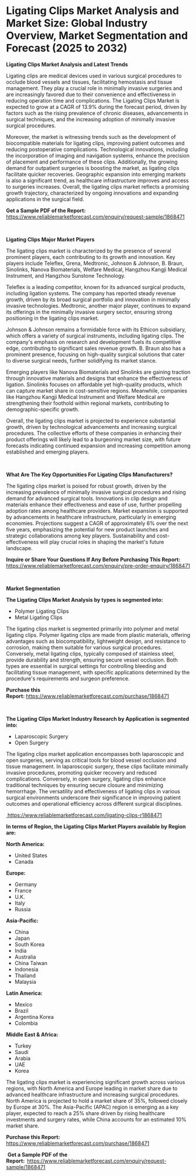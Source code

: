 <p><h1>Ligating Clips Market Analysis and Market Size: Global Industry Overview, Market Segmentation and Forecast (2025 to 2032)</h1></p><p><strong>Ligating Clips Market Analysis and Latest Trends</strong></p>
<p><p>Ligating clips are medical devices used in various surgical procedures to occlude blood vessels and tissues, facilitating hemostasis and tissue management. They play a crucial role in minimally invasive surgeries and are increasingly favored due to their convenience and effectiveness in reducing operation time and complications. The Ligating Clips Market is expected to grow at a CAGR of 13.9% during the forecast period, driven by factors such as the rising prevalence of chronic diseases, advancements in surgical techniques, and the increasing adoption of minimally invasive surgical procedures.</p><p>Moreover, the market is witnessing trends such as the development of biocompatible materials for ligating clips, improving patient outcomes and reducing postoperative complications. Technological innovations, including the incorporation of imaging and navigation systems, enhance the precision of placement and performance of these clips. Additionally, the growing demand for outpatient surgeries is boosting the market, as ligating clips facilitate quicker recoveries. Geographic expansion into emerging markets is also a significant trend, as healthcare infrastructure improves and access to surgeries increases. Overall, the ligating clips market reflects a promising growth trajectory, characterized by ongoing innovations and expanding applications in the surgical field.</p></p>
<p><strong>Get a Sample PDF of the Report:&nbsp;</strong> <a href="https://www.reliablemarketforecast.com/enquiry/request-sample/1868471?utm_campaign=2445&utm_medium=2&utm_source=Github&utm_content=ia&utm_term=16042025&utm_id=ligating-clips">https://www.reliablemarketforecast.com/enquiry/request-sample/1868471</a></p>
<p>&nbsp;</p>
<p><strong>Ligating Clips Major Market Players</strong></p>
<p><p>The ligating clips market is characterized by the presence of several prominent players, each contributing to its growth and innovation. Key players include Teleflex, Grena, Medtronic, Johnson & Johnson, B. Braun, Sinolinks, Nanova Biomaterials, Welfare Medical, Hangzhou Kangji Medical Instrument, and Hangzhou Sunstone Technology.</p><p>Teleflex is a leading competitor, known for its advanced surgical products, including ligation systems. The company has reported steady revenue growth, driven by its broad surgical portfolio and innovation in minimally invasive technologies. Medtronic, another major player, continues to expand its offerings in the minimally invasive surgery sector, ensuring strong positioning in the ligating clips market.</p><p>Johnson & Johnson remains a formidable force with its Ethicon subsidiary, which offers a variety of surgical instruments, including ligating clips. The company's emphasis on research and development fuels its competitive edge, contributing to significant sales revenue growth. B. Braun also has a prominent presence, focusing on high-quality surgical solutions that cater to diverse surgical needs, further solidifying its market stance.</p><p>Emerging players like Nanova Biomaterials and Sinolinks are gaining traction through innovative materials and designs that enhance the effectiveness of ligation. Sinolinks focuses on affordable yet high-quality products, which can capture market share in cost-sensitive regions. Meanwhile, companies like Hangzhou Kangji Medical Instrument and Welfare Medical are strengthening their foothold within regional markets, contributing to demographic-specific growth.</p><p>Overall, the ligating clips market is projected to experience substantial growth, driven by technological advancements and increasing surgical procedures. The collective efforts of these companies in enhancing their product offerings will likely lead to a burgeoning market size, with future forecasts indicating continued expansion and increasing competition among established and emerging players.</p></p>
<p>&nbsp;</p>
<p><strong>What Are The Key Opportunities For Ligating Clips Manufacturers?</strong></p>
<p><p>The ligating clips market is poised for robust growth, driven by the increasing prevalence of minimally invasive surgical procedures and rising demand for advanced surgical tools. Innovations in clip design and materials enhance their effectiveness and ease of use, further propelling adoption rates among healthcare providers. Market expansion is supported by advancements in healthcare infrastructure, particularly in emerging economies. Projections suggest a CAGR of approximately 6% over the next five years, emphasizing the potential for new product launches and strategic collaborations among key players. Sustainability and cost-effectiveness will play crucial roles in shaping the market's future landscape.</p></p>
<p><strong>Inquire or Share Your Questions If Any Before Purchasing This Report:</strong> <a href="https://www.reliablemarketforecast.com/enquiry/pre-order-enquiry/1868471?utm_campaign=2445&utm_medium=2&utm_source=Github&utm_content=ia&utm_term=16042025&utm_id=ligating-clips">https://www.reliablemarketforecast.com/enquiry/pre-order-enquiry/1868471</a></p>
<p>&nbsp;</p>
<p><strong>Market Segmentation</strong></p>
<p><strong>The Ligating Clips Market Analysis by types is segmented into:</strong></p>
<p><ul><li>Polymer Ligating Clips</li><li>Metal Ligating Clips</li></ul></p>
<p><p>The ligating clips market is segmented primarily into polymer and metal ligating clips. Polymer ligating clips are made from plastic materials, offering advantages such as biocompatibility, lightweight design, and resistance to corrosion, making them suitable for various surgical procedures. Conversely, metal ligating clips, typically composed of stainless steel, provide durability and strength, ensuring secure vessel occlusion. Both types are essential in surgical settings for controlling bleeding and facilitating tissue management, with specific applications determined by the procedure's requirements and surgeon preference.</p></p>
<p><strong>Purchase this Report:&nbsp;</strong><a href="https://www.reliablemarketforecast.com/purchase/1868471?utm_campaign=2445&utm_medium=2&utm_source=Github&utm_content=ia&utm_term=16042025&utm_id=ligating-clips">https://www.reliablemarketforecast.com/purchase/1868471</a></p>
<p>&nbsp;</p>
<p><strong>The Ligating Clips Market Industry Research by Application is segmented into:</strong></p>
<p><ul><li>Laparoscopic Surgery</li><li>Open Surgery</li></ul></p>
<p><p>The ligating clips market application encompasses both laparoscopic and open surgeries, serving as critical tools for blood vessel occlusion and tissue management. In laparoscopic surgery, these clips facilitate minimally invasive procedures, promoting quicker recovery and reduced complications. Conversely, in open surgery, ligating clips enhance traditional techniques by ensuring secure closure and minimizing hemorrhage. The versatility and effectiveness of ligating clips in various surgical environments underscore their significance in improving patient outcomes and operational efficiency across different surgical disciplines.</p></p>
<p><a href="https://www.reliablemarketforecast.com/ligating-clips-r1868471?utm_campaign=2445&utm_medium=2&utm_source=Github&utm_content=ia&utm_term=16042025&utm_id=ligating-clips">&nbsp;https://www.reliablemarketforecast.com/ligating-clips-r1868471</a></p>
<p><strong>In terms of Region, the Ligating Clips Market Players available by Region are:</strong></p>
<p>
    <p> <strong> North America: </strong>
        <ul>
            <li>United States</li>
            <li>Canada</li>
        </ul>
        </p> 
    <p> <strong> Europe: </strong>
        <ul>
            <li>Germany</li>
            <li>France</li>
            <li>U.K.</li>
            <li>Italy</li>
            <li>Russia</li>
        </ul>
        </p> 
    <p> <strong> Asia-Pacific: </strong>
        <ul>
            <li>China</li>
            <li>Japan</li>
            <li>South Korea</li>
            <li>India</li>
            <li>Australia</li>
            <li>China Taiwan</li>
            <li>Indonesia</li>
            <li>Thailand</li>
            <li>Malaysia</li>
        </ul>
        </p> 
    <p> <strong> Latin America: </strong>
        <ul>
            <li>Mexico</li>
            <li>Brazil</li>
            <li>Argentina Korea</li>
            <li>Colombia</li>
        </ul>
        </p> 
    <p> <strong> Middle East & Africa: </strong>
        <ul>
            <li>Turkey</li>
            <li>Saudi</li>
            <li>Arabia</li>
            <li>UAE</li>
            <li>Korea</li>
        </ul>
    </p>
    </p>
<p><p>The ligating clips market is experiencing significant growth across various regions, with North America and Europe leading in market share due to advanced healthcare infrastructure and increasing surgical procedures. North America is projected to hold a market share of 35%, followed closely by Europe at 30%. The Asia-Pacific (APAC) region is emerging as a key player, expected to reach a 25% share driven by rising healthcare investments and surgery rates, while China accounts for an estimated 10% market share.</p></p>
<p><strong>Purchase this Report: </strong><a href="https://www.reliablemarketforecast.com/purchase/1868471?utm_campaign=2445&utm_medium=2&utm_source=Github&utm_content=ia&utm_term=16042025&utm_id=ligating-clips">https://www.reliablemarketforecast.com/purchase/1868471</a></p>
<p>&nbsp;<strong>Get a Sample PDF of the Report:&nbsp;&nbsp;</strong><a href="https://www.reliablemarketforecast.com/enquiry/request-sample/1868471?utm_campaign=2445&utm_medium=2&utm_source=Github&utm_content=ia&utm_term=16042025&utm_id=ligating-clips">https://www.reliablemarketforecast.com/enquiry/request-sample/1868471</a></p>
<p><strong></strong></p>
<p><p></p><p></p><p></p></p>